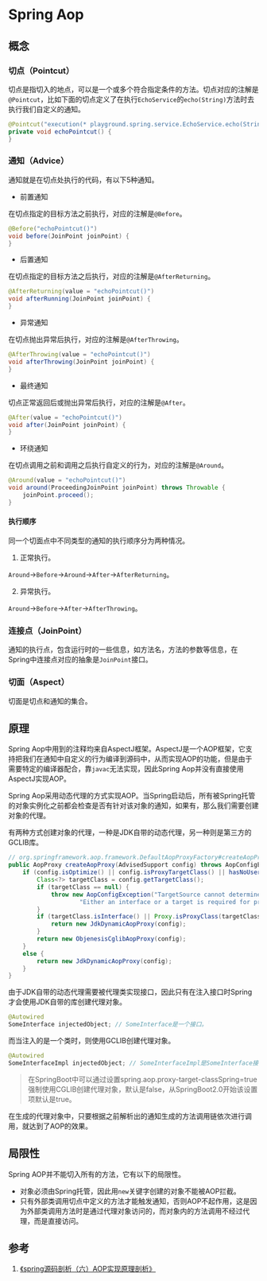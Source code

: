 # Spring Aop

## 概念

### 切点（Pointcut）

切点是指切入的地点，可以是一个或多个符合指定条件的方法。切点对应的注解是`@Pointcut`，比如下面的切点定义了在执行`EchoService`的`echo(String)`方法时去执行我们自定义的通知。

```java
@Pointcut("execution(* playground.spring.service.EchoService.echo(String))")
private void echoPointcut() {
}
```

### 通知（Advice）

通知就是在切点处执行的代码，有以下5种通知。

- 前置通知

在切点指定的目标方法之前执行，对应的注解是`@Before`。

```java
@Before("echoPointcut()")
void before(JoinPoint joinPoint) {
}
```

- 后置通知

在切点指定的目标方法之后执行，对应的注解是`@AfterReturning`。

```java
@AfterReturning(value = "echoPointcut()")
void afterRunning(JoinPoint joinPoint) {
}
```

- 异常通知

在切点抛出异常后执行，对应的注解是`@AfterThrowing`。

```java
@AfterThrowing(value = "echoPointcut()")
void afterThrowing(JoinPoint joinPoint) {
}
```

- 最终通知

切点正常返回后或抛出异常后执行，对应的注解是`@After`。

```java
@After(value = "echoPointcut()")
void after(JoinPoint joinPoint) {
}
```

- 环绕通知

在切点调用之前和调用之后执行自定义的行为，对应的注解是`@Around`。

```java
@Around(value = "echoPointcut()")
void around(ProceedingJoinPoint joinPoint) throws Throwable {
    joinPoint.proceed();
}
```

#### 执行顺序

同一个切面点中不同类型的通知的执行顺序分为两种情况。

1. 正常执行。

`Around`->`Before`->`Around`->`After`->`AfterReturning`。

2. 异常执行。

`Around`->`Before`->`After`->`AfterThrowing`。

### 连接点（JoinPoint）

通知的执行点，包含运行时的一些信息，如方法名，方法的参数等信息，在Spring中连接点对应的抽象是`JoinPoint`接口。

### 切面（Aspect）

切面是切点和通知的集合。

## 原理

Spring Aop中用到的注释均来自AspectJ框架。AspectJ是一个AOP框架，它支持把我们在通知中自定义的行为编译到源码中，从而实现AOP的功能，但是由于需要特定的编译器配合，靠`javac`无法实现，因此Spring Aop并没有直接使用AspectJ实现AOP。

Spring Aop采用动态代理的方式实现AOP。当Spring启动后，所有被Spring托管的对象实例化之前都会检查是否有针对该对象的通知，如果有，那么我们需要创建对象的代理。

有两种方式创建对象的代理，一种是JDK自带的动态代理，另一种则是第三方的GCLIB库。

```java
// org.springframework.aop.framework.DefaultAopProxyFactory#createAopProxy
public AopProxy createAopProxy(AdvisedSupport config) throws AopConfigException {
    if (config.isOptimize() || config.isProxyTargetClass() || hasNoUserSuppliedProxyInterfaces(config)) {
        Class<?> targetClass = config.getTargetClass();
        if (targetClass == null) {
            throw new AopConfigException("TargetSource cannot determine target class: " +
                    "Either an interface or a target is required for proxy creation.");
        }
        if (targetClass.isInterface() || Proxy.isProxyClass(targetClass)) {
            return new JdkDynamicAopProxy(config);
        }
        return new ObjenesisCglibAopProxy(config);
    }
    else {
        return new JdkDynamicAopProxy(config);
    }
}
```

由于JDK自带的动态代理需要被代理类实现接口，因此只有在注入接口时Spring才会使用JDK自带的库创建代理对象。

```java
@Autowired
SomeInterface injectedObject; // SomeInterface是一个接口。
```

而当注入的是一个类时，则使用GCLIB创建代理对象。

```java
@Autowired
SomeInterfaceImpl injectedObject; // SomeInterfaceImpl是SomeInterface接口的一个实现类。
```

> 在SpringBoot中可以通过设置spring.aop.proxy-target-classSpring=true强制使用CGLIB创建代理对象，默认是false，从SpringBoot2.0开始该设置项默认是true。

在生成的代理对象中，只要根据之前解析出的通知生成的方法调用链依次进行调用，就达到了AOP的效果。

## 局限性

Spring AOP并不能切入所有的方法，它有以下的局限性。

- 对象必须由Spring托管，因此用`new`关键字创建的对象不能被AOP拦截。
- 只有外部类调用切点中定义的方法才能触发通知，否则AOP不起作用，这是因为外部类调用方法时是通过代理对象访问的，而对象内的方法调用不经过代理，而是直接访问。

## 参考

1. [《spring源码剖析（六）AOP实现原理剖析》](https://blog.csdn.net/fighterandknight/article/details/51209822)
